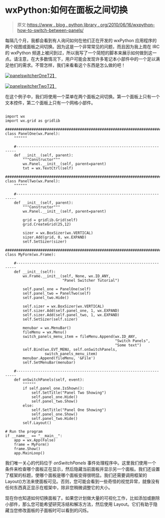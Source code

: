 # wxPython:如何在面板之间切换

> 原文:[https://www . blog . python library . org/2010/06/16/wxpython-how-to-switch-between-panels/](https://www.blog.pythonlibrary.org/2010/06/16/wxpython-how-to-switch-between-panels/)

每隔几个月，我都会看到有人询问如何在他们正在开发的 wxPython 应用程序的两个视图或面板之间切换。因为这是一个非常常见的问题，而且因为我上周在 IRC 的 wxPython 频道上被问到过，所以我写了一个简短的脚本来展示如何做到这一点。请注意，在大多数情况下，用户可能会发现许多笔记本小部件中的一个足以满足他们的需求。不管怎样，我们来看看这个东西是怎么做的吧！

[![](../Images/c99379e7d504d967f8399a861a6ca0ae.png "panelswitcherOne")T2】](https://www.blog.pythonlibrary.org/wp-content/uploads/2010/06/panelswitcherOne.png)

[![](../Images/c8382e9ffdf46574e30be94f3e29f1d4.png "panelswitcherTwo")T2】](https://www.blog.pythonlibrary.org/wp-content/uploads/2010/06/panelswitcherTwo.png)

在这个例子中，我们将使用一个菜单在两个面板之间切换。第一个面板上只有一个文本控件，第二个面板上只有一个网格小部件。

```

import wx
import wx.grid as gridlib

########################################################################
class PanelOne(wx.Panel):
    """"""

    #----------------------------------------------------------------------
    def __init__(self, parent):
        """Constructor"""
        wx.Panel.__init__(self, parent=parent)
        txt = wx.TextCtrl(self)

########################################################################
class PanelTwo(wx.Panel):
    """"""

    #----------------------------------------------------------------------
    def __init__(self, parent):
        """Constructor"""
        wx.Panel.__init__(self, parent=parent)

        grid = gridlib.Grid(self)
        grid.CreateGrid(25,12)

        sizer = wx.BoxSizer(wx.VERTICAL)
        sizer.Add(grid, 0, wx.EXPAND)
        self.SetSizer(sizer)

########################################################################
class MyForm(wx.Frame):

    #----------------------------------------------------------------------
    def __init__(self):
        wx.Frame.__init__(self, None, wx.ID_ANY, 
                          "Panel Switcher Tutorial")

        self.panel_one = PanelOne(self)
        self.panel_two = PanelTwo(self)
        self.panel_two.Hide()

        self.sizer = wx.BoxSizer(wx.VERTICAL)
        self.sizer.Add(self.panel_one, 1, wx.EXPAND)
        self.sizer.Add(self.panel_two, 1, wx.EXPAND)
        self.SetSizer(self.sizer)

        menubar = wx.MenuBar()
        fileMenu = wx.Menu()
        switch_panels_menu_item = fileMenu.Append(wx.ID_ANY, 
                                                  "Switch Panels", 
                                                  "Some text")
        self.Bind(wx.EVT_MENU, self.onSwitchPanels, 
                  switch_panels_menu_item)
        menubar.Append(fileMenu, '&File')
        self.SetMenuBar(menubar)

    #----------------------------------------------------------------------
    def onSwitchPanels(self, event):
        """"""
        if self.panel_one.IsShown():
            self.SetTitle("Panel Two Showing")
            self.panel_one.Hide()
            self.panel_two.Show()
        else:
            self.SetTitle("Panel One Showing")
            self.panel_one.Show()
            self.panel_two.Hide()
        self.Layout()

# Run the program
if __name__ == "__main__":
    app = wx.App(False)
    frame = MyForm()
    frame.Show()
    app.MainLoop()

```

我们唯一关心的代码位于 *onSwitchPanels* 事件处理程序中。这里我们使用一个条件来检查哪个面板正在显示，然后隐藏当前面板并显示另一个面板。我们还设置了框架的标题，使哪个面板是哪个面板变得很明显。我们还需要调用框架的 Layout()方法来使面板可见。否则，您可能会看到一些奇怪的视觉异常，就像没有任何东西真正显示在框架中，除非您稍微调整它的大小。

现在你也知道如何切换面板了。如果您计划做大量的可视化工作，比如添加或删除小部件，那么您可能希望研究冻结和解冻方法，然后使用 Layout。它们有助于隐藏当您修改面板的子面板时可以看到的闪烁。